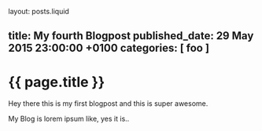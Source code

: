 layout: posts.liquid

title:   My fourth Blogpost
published_date:    29 May 2015 23:00:00 +0100
categories: [ foo ]
---
# {{ page.title }}

Hey there this is my first blogpost and this is super awesome.

My Blog is lorem ipsum like, yes it is..
